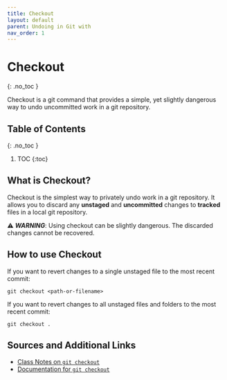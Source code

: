 ```yaml
---
title: Checkout
layout: default
parent: Undoing in Git with
nav_order: 1
---
```


<!-- prettier-ignore-start -->
# Checkout
{: .no_toc }

Checkout is a git command that provides a simple, yet slightly dangerous way to undo uncommitted work in a git repository.

## Table of Contents
{: .no_toc }

1. TOC
{:toc}

<!-- prettier-ignore-end -->


## What is Checkout?
Checkout is the simplest way to privately undo work in a git repository. It allows you to discard any **unstaged** and **uncommitted** changes to **tracked** files in a local git repository.

⚠️ ***WARNING***: Using checkout can be slightly dangerous. The discarded changes cannot be recovered.


## How to use Checkout
If you want to revert changes to a single unstaged file to the most recent commit:
```
git checkout <path-or-filename>
```


If you want to revert changes to all unstaged files and folders to the most recent commit:
```
git checkout .
```


## Sources and Additional Links
- [Class Notes on ```git checkout```](https://stungeye.github.io/Software-Development-And-Documentation-1/02-git-version-control-next-steps/index.html#4)
- [Documentation for ```git checkout```](https://git-scm.com/docs/git-checkout)